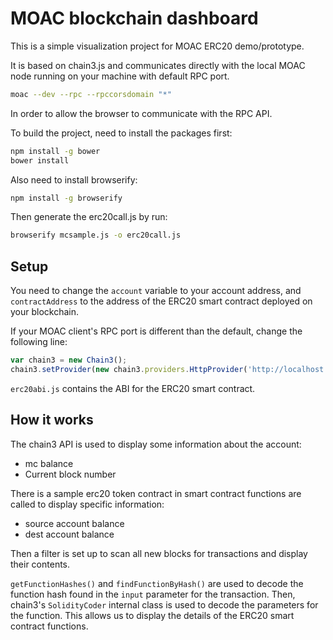 # MOAC blockchain dashboard

This is a simple visualization project for MOAC ERC20 demo/prototype.

It is based on chain3.js and communicates directly with the local MOAC node running on your machine with default RPC port.

``` sh
moac --dev --rpc --rpccorsdomain "*"
```

In order to allow the browser to communicate with the RPC API.

To build the project, need to install the packages first:

``` sh
npm install -g bower
bower install
```
Also need to install browserify:

``` sh
npm install -g browserify
```

Then generate the erc20call.js by run:

``` sh
browserify mcsample.js -o erc20call.js
```

## Setup

You need to change the `account` variable to your account address, and `contractAddress` to the address of the ERC20 smart contract deployed on your blockchain.

If your MOAC client's RPC port is different than the default, change the following line:

``` javascript
var chain3 = new Chain3();
chain3.setProvider(new chain3.providers.HttpProvider('http://localhost:8545'));
```

`erc20abi.js` contains the ABI for the ERC20 smart contract.

## How it works

The chain3 API is used to display some information about the account:

- mc balance
- Current block number

There is a sample erc20 token contract in  smart contract functions are called to display specific information:

- source account balance
- dest account balance

Then a filter is set up to scan all new blocks for transactions and display their contents.

`getFunctionHashes()` and `findFunctionByHash()` are used to decode the function hash found in the `input` parameter for the transaction. Then, chain3's `SolidityCoder` internal class is used to decode the parameters for the function. This allows us to display the details of the ERC20 smart contract functions.
